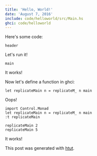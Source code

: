 ```yaml
---
title: 'Hello, World!'
date: 'August 7, 2016'
include: code/helloworld/src/Main.hs
ghci: code/helloworld
---
```


Here's some code: 

~~~include
header
~~~

Let's run it!

~~~ghci
main
~~~

It works!

<!--more-->

Now let's define a function in ghci:

~~~ghci
let replicateMain n = replicateM_ n main
~~~

Oops!

~~~{.ghci .haskell}
import Control.Monad
let replicateMain n = replicateM_ n main
:t replicateMain
~~~

~~~ghci
replicateMain 2
replicateMain 5
~~~

It works!

This post was generated with [htut](https://github.com/aaronvargo/htut).
